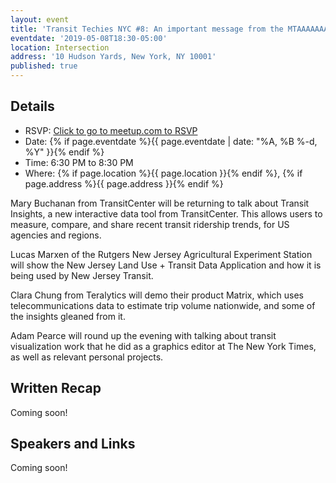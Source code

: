 ```yaml
---
layout: event
title: 'Transit Techies NYC #8: An important message from the MTAAAAAAAight'
eventdate: '2019-05-08T18:30-05:00'
location: Intersection
address: '10 Hudson Yards, New York, NY 10001'
published: true
---
```


## Details

- RSVP: [Click to go to meetup.com to RSVP](https://www.meetup.com/Transit-Techies-NYC/events/260083847/)
- Date: {% if page.eventdate %}{{ page.eventdate | date: "%A, %B %-d, %Y" }}{% endif %}
- Time: 6:30 PM to 8:30 PM
- Where: {% if page.location %}{{ page.location }}{% endif %}, {% if page.address %}{{ page.address }}{% endif %}

Mary Buchanan from TransitCenter will be returning to talk about Transit Insights, a new interactive data tool from TransitCenter. This allows users to measure, compare, and share recent transit ridership trends, for US agencies and regions.

Lucas Marxen of the Rutgers New Jersey Agricultural Experiment Station will show the New Jersey Land Use + Transit Data Application and how it is being used by New Jersey Transit.

Clara Chung from Teralytics will demo their product Matrix, which uses telecommunications data to estimate trip volume nationwide, and some of the insights gleaned from it.

Adam Pearce will round up the evening with talking about transit visualization work that he did as a graphics editor at The New York Times, as well as relevant personal projects.

## Written Recap

Coming soon!

## Speakers and Links

Coming soon!
